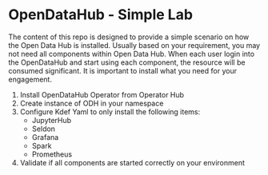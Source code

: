 # OpenDataHub - Simple Lab
The content of this repo is designed to provide a simple scenario on how the Open Data Hub is installed. Usually based on your requirement, you may not need all components within Open Data Hub. When each user login into the OpenDataHub and start using each component, the resource will be consumed significant. It is important to install what you need for your engagement. 

1. Install OpenDataHub Operator from Operator Hub
2. Create instance of ODH in your namespace
3. Configure Kdef Yaml to only install the following items: 
	- JupyterHub
	- Seldon
	- Grafana
	- Spark
	- Prometheus
4. Validate if all components are started correctly on your environment
